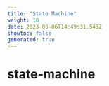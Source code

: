```yaml
---
title: "State Machine"
weight: 10
date: 2023-06-06T14:49:31.543Z
showtoc: false
generated: true
---
```

<!-- This file was generated from the Vendure source. Do not modify. Instead, re-run the "docs:build" script -->


# state-machine